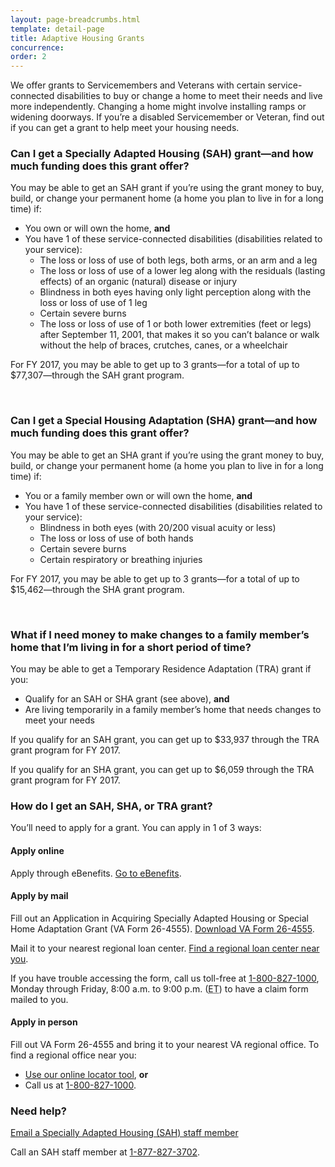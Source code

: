 ```yaml
---
layout: page-breadcrumbs.html
template: detail-page
title: Adaptive Housing Grants
concurrence:
order: 2
---
```


<div class="va-introtext">

We offer grants to Servicemembers and Veterans with certain service-connected disabilities to buy or change a home to meet their needs and live more independently. Changing a home might involve installing ramps or widening doorways. If you’re a disabled Servicemember or Veteran, find out if you can get a grant to help meet your housing needs.

</div>

<div class="feature" markdown=“1”>

### Can I get a Specially Adapted Housing (SAH) grant—and how much funding does this grant offer?

You may be able to get an SAH grant if you’re using the grant money to buy, build, or change your permanent home (a home you plan to live in for a long time) if:

- You own or will own the home, **and**
- You have 1 of these service-connected disabilities (disabilities related to your service):
  - The loss or loss of use of both legs, both arms, or an arm and a leg
  - The loss or loss of use of a lower leg along with the residuals (lasting effects) of an organic (natural) disease or injury
  - Blindness in both eyes having only light perception along with the loss or loss of use of 1 leg
  - Certain severe burns
  - The loss or loss of use of 1 or both lower extremities (feet or legs) after September 11, 2001, that makes it so you can’t balance or walk without the help of braces, crutches, canes, or a wheelchair

For FY 2017, you may be able to get up to 3 grants—for a total of up to $77,307—through the SAH grant program.

<br>

### Can I get a Special Housing Adaptation (SHA) grant—and how much funding does this grant offer?

You may be able to get an SHA grant if you’re using the grant money to buy, build, or change your permanent home (a home you plan to live in for a long time) if:

- You or a family member own or will own the home, **and**
- You have 1 of these service-connected disabilities (disabilities related to your service):
  - Blindness in both eyes (with 20/200 visual acuity or less)
  - The loss or loss of use of both hands
  - Certain severe burns
  - Certain respiratory or breathing injuries

For FY 2017, you may be able to get up to 3 grants—for a total of up to $15,462—through the SHA grant program.

<br>

### What if I need money to make changes to a family member’s home that I’m living in for a short period of time?

You may be able to get a Temporary Residence Adaptation (TRA) grant if you:

- Qualify for an SAH or SHA grant (see above), **and**
- Are living temporarily in a family member’s home that needs changes to meet your needs

If you qualify for an SAH grant, you can get up to $33,937 through the TRA grant program for FY 2017.

If you qualify for an SHA grant, you can get up to $6,059 through the TRA grant program for FY 2017.

</div>

### How do I get an SAH, SHA, or TRA grant?

You’ll need to apply for a grant. You can apply in 1 of 3 ways:

#### Apply online

Apply through eBenefits. [Go to eBenefits]( https://www.ebenefits.va.gov/ebenefits/homepage).

#### Apply by mail

Fill out an Application in Acquiring Specially Adapted Housing or Special Home Adaptation Grant (VA Form 26-4555). [Download VA Form 26-4555](https://www.vba.va.gov/pubs/forms/VBA-26-4555-ARE.pdf).

Mail it to your nearest regional loan center. [Find a regional loan center near you](https://www.benefits.va.gov/HOMELOANS/contact_rlc_info.asp).

If you have trouble accessing the form, call us toll-free at <a href="tel:+1-800-827-1000">1-800-827-1000</a>, Monday through Friday, 8:00 a.m. to 9:00 p.m. (<abbr title="eastern time">ET</abbr>) to have a claim form mailed to you.

#### Apply in person

Fill out VA Form 26-4555 and bring it to your nearest VA regional office. To find a regional office near you:
- [Use our online locator tool](https://www.va.gov/directory/guide/home.asp), **or**
- Call us at <a href="tel:+1-800-827-1000">1-800-827-1000</a>.

### Need help?

<a href="mailto:sahinfo.vbaco@va.gov">Email a Specially Adapted Housing (SAH) staff member</a>

Call an SAH staff member at <a href="tel:+18778273702">1-877-827-3702</a>.
